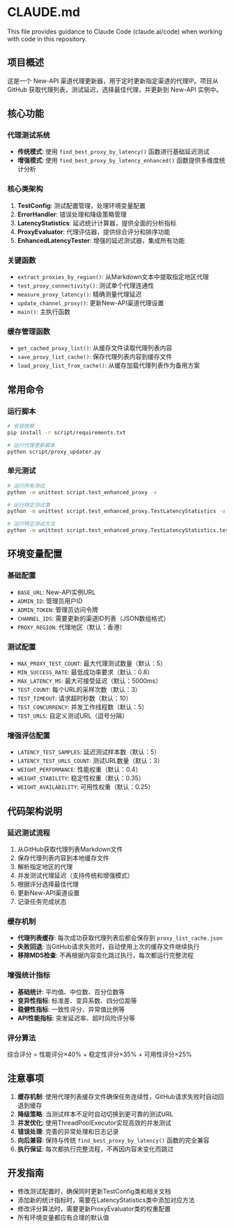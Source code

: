 # CLAUDE.md

This file provides guidance to Claude Code (claude.ai/code) when working with code in this repository.

## 项目概述

这是一个 New-API 渠道代理更新器，用于定时更新指定渠道的代理IP。项目从 GitHub 获取代理列表，测试延迟，选择最佳代理，并更新到 New-API 实例中。

## 核心功能

### 代理测试系统
- **传统模式**: 使用 `find_best_proxy_by_latency()` 函数进行基础延迟测试
- **增强模式**: 使用 `find_best_proxy_by_latency_enhanced()` 函数提供多维度统计分析

### 核心类架构
1. **TestConfig**: 测试配置管理，处理环境变量配置
2. **ErrorHandler**: 错误处理和降级策略管理
3. **LatencyStatistics**: 延迟统计计算器，提供全面的分析指标
4. **ProxyEvaluator**: 代理评估器，提供综合评分和排序功能
5. **EnhancedLatencyTester**: 增强的延迟测试器，集成所有功能

### 关键函数
- `extract_proxies_by_region()`: 从Markdown文本中提取指定地区代理
- `test_proxy_connectivity()`: 测试单个代理连通性
- `measure_proxy_latency()`: 精确测量代理延迟
- `update_channel_proxy()`: 更新New-API渠道代理设置
- `main()`: 主执行函数

### 缓存管理函数
- `get_cached_proxy_list()`: 从缓存文件读取代理列表内容
- `save_proxy_list_cache()`: 保存代理列表内容到缓存文件
- `load_proxy_list_from_cache()`: 从缓存加载代理列表作为备用方案

## 常用命令

### 运行脚本
```bash
# 安装依赖
pip install -r script/requirements.txt

# 运行代理更新脚本
python script/proxy_updater.py
```

### 单元测试
```bash
# 运行所有测试
python -m unittest script.test_enhanced_proxy -v

# 运行特定测试类
python -m unittest script.test_enhanced_proxy.TestLatencyStatistics -v

# 运行特定测试方法
python -m unittest script.test_enhanced_proxy.TestLatencyStatistics.test_basic_stats_calculation -v
```

## 环境变量配置

### 基础配置
- `BASE_URL`: New-API实例URL
- `ADMIN_ID`: 管理员用户ID
- `ADMIN_TOKEN`: 管理员访问令牌
- `CHANNEL_IDS`: 需要更新的渠道ID列表（JSON数组格式）
- `PROXY_REGION`: 代理地区（默认：香港）

### 测试配置
- `MAX_PROXY_TEST_COUNT`: 最大代理测试数量（默认：5）
- `MIN_SUCCESS_RATE`: 最低成功率要求（默认：0.8）
- `MAX_LATENCY_MS`: 最大可接受延迟（默认：5000ms）
- `TEST_COUNT`: 每个URL的采样次数（默认：3）
- `TEST_TIMEOUT`: 请求超时秒数（默认：10）
- `TEST_CONCURRENCY`: 并发工作线程数（默认：5）
- `TEST_URLS`: 自定义测试URL（逗号分隔）

### 增强评估配置
- `LATENCY_TEST_SAMPLES`: 延迟测试样本数（默认：5）
- `LATENCY_TEST_URLS_COUNT`: 测试URL数量（默认：3）
- `WEIGHT_PERFORMANCE`: 性能权重（默认：0.4）
- `WEIGHT_STABILITY`: 稳定性权重（默认：0.35）
- `WEIGHT_AVAILABILITY`: 可用性权重（默认：0.25）

## 代码架构说明

### 延迟测试流程
1. 从GitHub获取代理列表Markdown文件
2. 保存代理列表内容到本地缓存文件
3. 解析指定地区的代理
4. 并发测试代理延迟（支持传统和增强模式）
5. 根据评分选择最佳代理
6. 更新New-API渠道设置
7. 记录任务完成状态

### 缓存机制
- **代理列表缓存**: 每次成功获取代理列表后都会保存到 `proxy_list_cache.json`
- **失败回退**: 当GitHub请求失败时，自动使用上次的缓存文件继续执行
- **移除MD5检查**: 不再根据内容变化跳过执行，每次都运行完整流程

### 增强统计指标
- **基础统计**: 平均值、中位数、百分位数等
- **变异性指标**: 标准差、变异系数、四分位距等
- **稳健性指标**: 一致性评分、异常值比例等
- **API性能指标**: 突发延迟率、超时风险评分等

### 评分算法
综合评分 = 性能评分×40% + 稳定性评分×35% + 可用性评分×25%

## 注意事项

1. **缓存机制**: 使用代理列表缓存文件确保任务连续性，GitHub请求失败时自动回退到缓存
2. **降级策略**: 当测试样本不足时自动切换到更可靠的测试URL
3. **并发优化**: 使用ThreadPoolExecutor实现高效的并发测试
4. **错误处理**: 完善的异常处理和日志记录
5. **向后兼容**: 保持与传统 `find_best_proxy_by_latency()` 函数的完全兼容
6. **执行保证**: 每次都执行完整流程，不再因内容未变化而跳过

## 开发指南

- 修改测试配置时，确保同时更新TestConfig类和相关文档
- 添加新的统计指标时，需要在LatencyStatistics类中添加对应方法
- 修改评分算法时，需要更新ProxyEvaluator类的权重配置
- 所有环境变量都应有合理的默认值